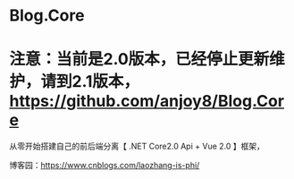 # Blog.Core 
# 注意：当前是2.0版本，已经停止更新维护，请到2.1版本，https://github.com/anjoy8/Blog.Core


从零开始搭建自己的前后端分离【 .NET Core2.0 Api + Vue 2.0 】框架，




博客园：https://www.cnblogs.com/laozhang-is-phi/


